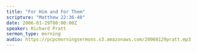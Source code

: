 ```yaml
---
title: "For Him and For Them"
scripture: "Matthew 22:36-40"
date: 2006-01-29T00:00:00Z
speaker: Richard Pratt
sermon_type: morning
audio: https://pcpcmorningsermons.s3.amazonaws.com/20060129pratt.mp3 
---
```



